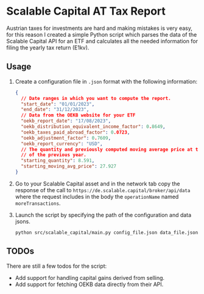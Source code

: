 # Scalable Capital AT Tax Report

Austrian taxes for investments are hard and making mistakes is very easy, for this reason I created
a simple Python script which parses the data of the Scalable Capital API for an ETF and calculates all
the needed information for filing the yearly tax return (E1kv).

## Usage

1. Create a configuration file in `.json` format with the following information:
    ```json
    {
      // Date ranges in which you want to compute the report.
      "start_date": "01/01/2023",
      "end_date": "31/12/2023",
      // Data from the OEKB website for your ETF
      "oekb_report_date": "17/08/2023",
      "oekb_distribution_equivalent_income_factor": 0.8649,
      "oekb_taxes_paid_abroad_factor": 0.0723,
      "oekb_adjustment_factor": 0.7609,
      "oekb_report_currency": "USD",
      // The quantity and previously computed moving average price at the 31st december
      // of the previous year.
      "starting_quantity": 8.591,
      "starting_moving_avg_price": 27.927
    }
    
    ```

2. Go to your Scalable Capital asset and in the network tab copy the response of the call to
`https://de.scalable.capital/broker/api/data` where the request includes in the body the `operationName`
named `moreTransactions`.

3. Launch the script by specifying the path of the configuration and data jsons.
   ```shell
   python src/scalable_capital/main.py config_file.json data_file.json
   ```
   
## TODOs

There are still a few todos for the script:
* Add support for handling capital gains derived from selling.
* Add support for fetching OEKB data directly from their API.